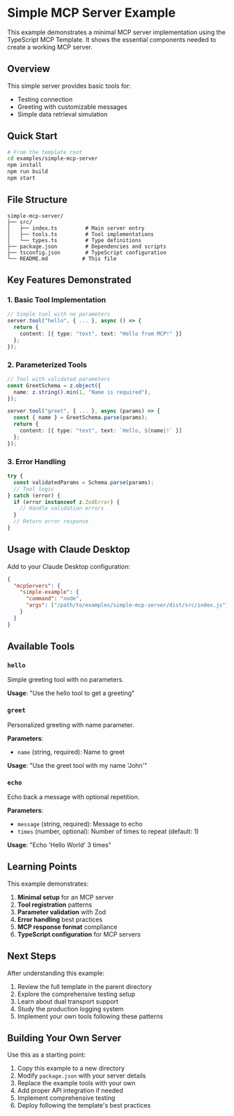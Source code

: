 # Simple MCP Server Example

This example demonstrates a minimal MCP server implementation using the TypeScript MCP Template. It shows the essential components needed to create a working MCP server.

## Overview

This simple server provides basic tools for:
- Testing connection
- Greeting with customizable messages
- Simple data retrieval simulation

## Quick Start

```bash
# From the template root
cd examples/simple-mcp-server
npm install
npm run build
npm start
```

## File Structure

```
simple-mcp-server/
├── src/
│   ├── index.ts         # Main server entry
│   ├── tools.ts         # Tool implementations
│   └── types.ts         # Type definitions
├── package.json         # Dependencies and scripts
├── tsconfig.json        # TypeScript configuration
└── README.md           # This file
```

## Key Features Demonstrated

### 1. Basic Tool Implementation

```typescript
// Simple tool with no parameters
server.tool("hello", { ... }, async () => {
  return {
    content: [{ type: "text", text: "Hello from MCP!" }]
  };
});
```

### 2. Parameterized Tools

```typescript
// Tool with validated parameters
const GreetSchema = z.object({
  name: z.string().min(1, "Name is required"),
});

server.tool("greet", { ... }, async (params) => {
  const { name } = GreetSchema.parse(params);
  return {
    content: [{ type: "text", text: `Hello, ${name}!` }]
  };
});
```

### 3. Error Handling

```typescript
try {
  const validatedParams = Schema.parse(params);
  // Tool logic
} catch (error) {
  if (error instanceof z.ZodError) {
    // Handle validation errors
  }
  // Return error response
}
```

## Usage with Claude Desktop

Add to your Claude Desktop configuration:

```json
{
  "mcpServers": {
    "simple-example": {
      "command": "node",
      "args": ["/path/to/examples/simple-mcp-server/dist/src/index.js"]
    }
  }
}
```

## Available Tools

### `hello`
Simple greeting tool with no parameters.

**Usage**: "Use the hello tool to get a greeting"

### `greet`
Personalized greeting with name parameter.

**Parameters**:
- `name` (string, required): Name to greet

**Usage**: "Use the greet tool with my name 'John'"

### `echo`
Echo back a message with optional repetition.

**Parameters**:
- `message` (string, required): Message to echo
- `times` (number, optional): Number of times to repeat (default: 1)

**Usage**: "Echo 'Hello World' 3 times"

## Learning Points

This example demonstrates:

1. **Minimal setup** for an MCP server
2. **Tool registration** patterns
3. **Parameter validation** with Zod
4. **Error handling** best practices
5. **MCP response format** compliance
6. **TypeScript configuration** for MCP servers

## Next Steps

After understanding this example:

1. Review the full template in the parent directory
2. Explore the comprehensive testing setup
3. Learn about dual transport support
4. Study the production logging system
5. Implement your own tools following these patterns

## Building Your Own Server

Use this as a starting point:

1. Copy this example to a new directory
2. Modify `package.json` with your server details
3. Replace the example tools with your own
4. Add proper API integration if needed
5. Implement comprehensive testing
6. Deploy following the template's best practices
